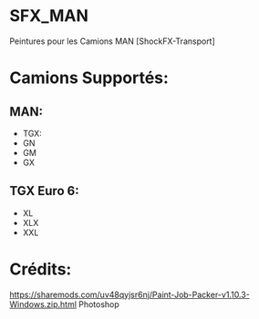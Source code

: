 # SFX_MAN
Peintures pour les Camions MAN [ShockFX-Transport]

# Camions Supportés:
## MAN:
- TGX:
 - GN
 - GM
 - GX
## TGX Euro 6:
 - XL
 - XLX
 - XXL

# Crédits:
https://sharemods.com/uv48qyjsr6nj/Paint-Job-Packer-v1.10.3-Windows.zip.html
Photoshop

